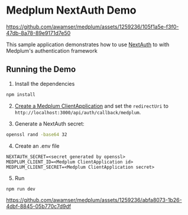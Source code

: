 # Medplum NextAuth Demo

https://github.com/awamser/medplum/assets/1259236/105f1a5e-f3f0-47db-8a78-89e9171d7e50

This sample application demonstrates how to use [NextAuth](https://next-auth.js.org/) to with Medplum's authentication framework

## Running the Demo

1. Install the dependencies

```bash
npm install
```

2. [Create a Medplum ClientApplication](https://www.medplum.com/docs/auth/methods/oauth-auth-code#create-a-client-application) and set the `redirectUri` to `http://localhost:3000/api/auth/callback/medplum`.

3. Generate a NextAuth secret:

```bash
openssl rand -base64 32
```

4. Create an .env file

```
NEXTAUTH_SECRET=<secret generated by openssl>
MEDPLUM_CLIENT_ID=<Medplum ClientApplication id>
MEDPLUM_CLIENT_SECRET=<Medplum ClientApplication secret>
```

5. Run

```bash
npm run dev
```

https://github.com/awamser/medplum/assets/1259236/abfa8073-1b26-4dbf-8845-05b770c7d9df
